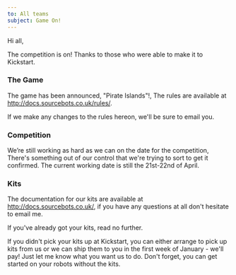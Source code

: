 ```yaml
---
to: All teams
subject: Game On!
---
```


Hi all,

The competition is on! Thanks to those who were able to make it to Kickstart.

### The Game

The game has been announced, "Pirate Islands"!, The rules are available at http://docs.sourcebots.co.uk/rules/.

If we make any changes to the rules hereon, we'll be sure to email you.

### Competition

We’re still working as hard as we can on the date for the competition, There's something out of our control that we're trying to sort to get it confirmed. The current working date is still the 21st-22nd of April.

### Kits

The documentation for our kits are available at http://docs.sourcebots.co.uk/, if you have any questions at all don't hesitate to email me.

If you've already got your kits, read no further.

If you didn't pick your kits up at Kickstart, you can either arrange to pick up kits from us or we can ship them to you in the first week of January - we'll pay! Just let me know what you want us to do. Don't forget, you can get started on your robots without the kits.
